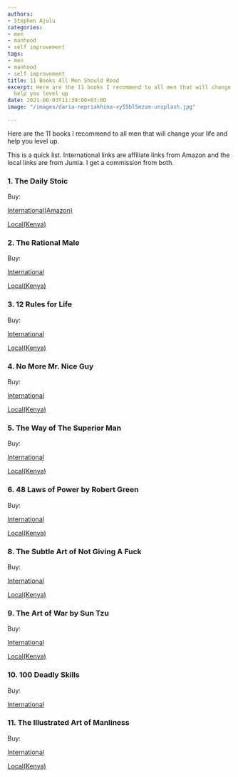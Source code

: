 ```yaml
---
authors:
- Stephen Ajulu
categories:
- men
- manhood
- self improvement
tags:
- men
- manhood
- self improvement
title: 11 Books All Men Should Read
excerpt: Here are the 11 books I recommend to all men that will change your life and
  help you level up
date: 2021-08-03T11:39:00+03:00
image: "/images/daria-nepriakhina-xy55bl5mzam-unsplash.jpg"

---
```

Here are the 11 books I recommend to all men that will change your life and help you level up. 

This is a quick list. International links are affiliate links from Amazon and the local links are from Jumia. I get a commission from both.

### 1. The Daily Stoic

Buy:

[International(Amazon)](https://www.amazon.com/gp/product/0735211736/ref=as_li_tl?ie=UTF8&camp=1789&creative=9325&creativeASIN=0735211736&linkCode=as2&tag=stephenajulu-20&linkId=6f51a190559969f66f8ac8c4d5c98427)

[Local(Kenya)](https://kol.jumia.com/api/click/custom/b60029f6-9eb7-4fab-b6b9-7698d536aef4/0e1c47ed-cc97-3a21-846e-3217fd1ea92a?r=https%3A%2F%2Fwww.jumia.co.ke%2Fqusoma-library-bookshop-the-daily-stoic-ryan-holiday-and-stephen-hanselman-10763051.html)

### 2. The Rational Male

Buy:

[International](https://www.amazon.com/gp/product/1492777862/ref=as_li_tl?ie=UTF8&camp=1789&creative=9325&creativeASIN=1492777862&linkCode=as2&tag=stephenajulu-20&linkId=0eb589827cd706f1a3f099fa5fc773b5)

[Local(Kenya)](https://kol.jumia.com/api/click/custom/b60029f6-9eb7-4fab-b6b9-7698d536aef4/0e1c47ed-cc97-3a21-846e-3217fd1ea92a?r=https%3A%2F%2Fwww.jumia.co.ke%2Fjumia-books-the-rational-male-by-rollo-tomassi-43618516.html)

### 3. 12 Rules for Life

Buy:

[International](https://www.amazon.com/gp/product/B01FPGY5T0/ref=as_li_tl?ie=UTF8&camp=1789&creative=9325&creativeASIN=B01FPGY5T0&linkCode=as2&tag=stephenajulu-20&linkId=1fe13e9546d565591edb8c9cd5a026dd)

[Local(Kenya)](https://kol.jumia.com/api/click/custom/b60029f6-9eb7-4fab-b6b9-7698d536aef4/0e1c47ed-cc97-3a21-846e-3217fd1ea92a?r=https%3A%2F%2Fwww.jumia.co.ke%2Fjumia-books-12-rules-for-life-an-antidote-to-chaos-by-jordan-peterson-44827946.html)

### 4. No More Mr. Nice Guy

Buy:

[International](https://www.amazon.com/gp/product/0762415339/ref=as_li_tl?ie=UTF8&camp=1789&creative=9325&creativeASIN=0762415339&linkCode=as2&tag=stephenajulu-20&linkId=3ccf82980a06d1935890f02efd3d883a)

[Local(Kenya)](https://kol.jumia.com/api/click/custom/b60029f6-9eb7-4fab-b6b9-7698d536aef4/0e1c47ed-cc97-3a21-846e-3217fd1ea92a?r=https%3A%2F%2Fwww.jumia.co.ke%2Fjumia-books-no-more-mr.-nice-guy-43763449.html)

### 5. The Way of The Superior Man

Buy:

[International](https://www.amazon.com/gp/product/B07FXZBYJ9/ref=as_li_tl?ie=UTF8&camp=1789&creative=9325&creativeASIN=B07FXZBYJ9&linkCode=as2&tag=stephenajulu-20&linkId=b72a70ad0f73a2288f1382a1f7120f65)

[Local(Kenya)](https://kol.jumia.com/api/click/custom/b60029f6-9eb7-4fab-b6b9-7698d536aef4/0e1c47ed-cc97-3a21-846e-3217fd1ea92a?r=https%3A%2F%2Fwww.jumia.co.ke%2Fjumia-books-the-way-of-the-superior-man-43826076.html)

### 6. 48 Laws of Power by Robert Green

Buy:

[International](https://www.amazon.com/gp/product/0140280197/ref=as_li_tl?ie=UTF8&camp=1789&creative=9325&creativeASIN=0140280197&linkCode=as2&tag=stephenajulu-20&linkId=9ea80ad0ef7a5394e90a60222c73559f)

[Local(Kenya)](https://kol.jumia.com/api/click/custom/b60029f6-9eb7-4fab-b6b9-7698d536aef4/0e1c47ed-cc97-3a21-846e-3217fd1ea92a?r=https%3A%2F%2Fwww.jumia.co.ke%2Fjumia-books-the-48-laws-of-power-small-concise-30833109.html)

### 8. The Subtle Art of Not Giving A Fuck

Buy:

[International](https://www.amazon.com/gp/product/0062457713/ref=as_li_tl?ie=UTF8&camp=1789&creative=9325&creativeASIN=0062457713&linkCode=as2&tag=stephenajulu-20&linkId=4aa1389c97334e746e40832c22130c5d)

[Local(Kenya)](https://kol.jumia.com/api/click/custom/b60029f6-9eb7-4fab-b6b9-7698d536aef4/0e1c47ed-cc97-3a21-846e-3217fd1ea92a?r=https%3A%2F%2Fwww.jumia.co.ke%2Fjumia-books-the-subtle-art-of-not-giving-a-fck-book-by-mark-manson-43894331.html)

### 9. The Art of War by Sun Tzu

Buy:

[International](https://www.amazon.com/gp/product/1599869772/ref=as_li_tl?ie=UTF8&camp=1789&creative=9325&creativeASIN=1599869772&linkCode=as2&tag=stephenajulu-20&linkId=c5344525330bb325b4cce4128fc1fda4)

[Local(Kenya)](https://kol.jumia.com/api/click/custom/b60029f6-9eb7-4fab-b6b9-7698d536aef4/0e1c47ed-cc97-3a21-846e-3217fd1ea92a?r=https%3A%2F%2Fwww.jumia.co.ke%2Fjumia-books-the-art-of-war-43191206.html)

### 10. 100 Deadly Skills

Buy:

[International](https://www.amazon.com/gp/product/B00UDCI5FC/ref=as_li_tl?ie=UTF8&camp=1789&creative=9325&creativeASIN=B00UDCI5FC&linkCode=as2&tag=stephenajulu-20&linkId=51debb9423c2412a1f5dcfe10987d80e)

### 11. The Illustrated Art of Manliness

Buy:

[International](https://www.amazon.com/gp/product/0316362654/ref=as_li_tl?ie=UTF8&camp=1789&creative=9325&creativeASIN=0316362654&linkCode=as2&tag=stephenajulu-20&linkId=bf28510b7a0f8db12d730522d573fe7a)

[Local(Kenya)](https://kol.jumia.com/api/click/custom/b60029f6-9eb7-4fab-b6b9-7698d536aef4/0e1c47ed-cc97-3a21-846e-3217fd1ea92a?r=https%3A%2F%2Fwww.jumia.co.ke%2Fjumia-books-the-art-of-manliness-classic-skills-for-the-modern-man-44554711.html)

